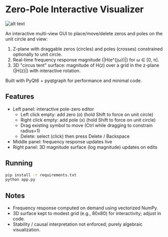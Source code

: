 # Zero-Pole Interactive Visualizer

![alt text](demo.gif)

An interactive multi-view GUI to place/move/delete zeros and poles on the unit circle and view:

1. Z-plane with draggable zeros (circles) and poles (crosses) constrained optionally to unit circle.
2. Real-time frequency response magnitude (|H(e^{jω})|) for ω ∈ [0, π].
3. 3D "circus tent" surface: magnitude of H(z) over a grid in the z-plane (|H(z)|) with interactive rotation.

Built with PyQt6 + pyqtgraph for performance and minimal code.

## Features
- Left panel: interactive pole-zero editor
  - Left click empty: add zero (o) (hold Shift to force on unit circle)
  - Right click empty: add pole (x) (hold Shift to force on unit circle)
  - Drag existing symbol to move (Ctrl while dragging to constrain radius=1)
  - Delete: select (click) then press Delete / Backspace
- Middle panel: frequency response updates live
- Right panel: 3D magnitude surface (log magnitude) updates on edits

## Running
```bash
pip install -r requirements.txt
python app.py
```

## Notes
- Frequency response computed on demand using vectorized NumPy.
- 3D surface kept to modest grid (e.g., 80x80) for interactivity; adjust in code.
- Stability / causal interpretation not enforced; purely algebraic visualization.

